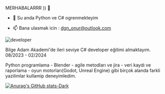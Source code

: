 MERHABALARRR )) 👋


 - 🌱 Su anda Python ve C# ogrenmekteyim

- 📫  Bana ulasmak icin : dgn_onur@outlook.com 

![developer](https://github.com/importOnurDogan/OnurDogan/assets/122278023/61031e04-bd3a-4ab7-9c5c-e22adc898507)


Bilge Adam Akademi'de ileri seviye C# developer eğitimi almaktayım. 08/2023 - 02/2024

Python programlama - Blender - agile metodları ve jira - veri kaydı
ve raporlama - oyun motorları(Godot, Unreal Engine) gibi birçok
alanda farkli yazilimlar kullamip deneyimledim.

[![Anurag's GitHub stats-Dark](https://github-readme-stats.vercel.app/api?username=importOnurDogan&show_icons=true&theme=dark#gh-dark-mode-only)](https://github.com/importOnurDogan/github-readme-stats#gh-dark-mode-only)


